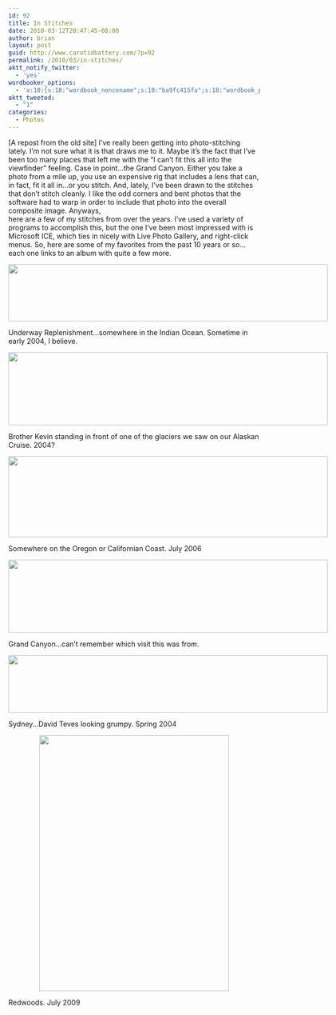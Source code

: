 ```yaml
---
id: 92
title: In Stitches
date: 2010-03-12T20:47:45-08:00
author: brian
layout: post
guid: http://www.carotidbattery.com/?p=92
permalink: /2010/03/in-stitches/
aktt_notify_twitter:
  - 'yes'
wordbooker_options:
  - 'a:10:{s:18:"wordbook_noncename";s:10:"ba9fc415fa";s:18:"wordbook_page_post";s:4:"-100";s:18:"wordbook_orandpage";s:1:"2";s:23:"wordbook_default_author";s:1:"2";s:23:"wordbook_extract_length";s:3:"256";s:19:"wordbook_actionlink";s:3:"300";s:26:"wordbooker_publish_default";s:2:"on";s:20:"wordbook_comment_get";s:2:"on";s:18:"wordbook_attribute";s:31:"Posted a new post on their blog";s:29:"wordbooker_status_update_text";s:35:": New blog post :  %title% - %link%";}'
aktt_tweeted:
  - "1"
categories:
  - Photos
---
```

[A repost from the old site] I’ve really been getting into photo-stitching lately. I’m not sure what it is that draws me to it. Maybe it’s the fact that I’ve been too many places that left me with the “I can’t fit this all into the viewfinder” feeling. Case in point…the Grand Canyon. Either you take a photo from a mile up, you use an expensive rig that includes a lens that can, in fact, fit it all in…or you stitch. And, lately, I’ve been drawn to the stitches that don’t stitch cleanly. I like the odd corners and bent photos that the software had to warp in order to include that photo into the overall composite image. Anyways,  
here are a few of my stitches from over the years. I’ve used a variety of programs to accomplish this, but the one I’ve been most impressed with is Microsoft ICE, which ties in nicely with Live Photo Gallery, and right-click menus. So, here are some of my favorites from the past 10 years or so…each one links to an album with quite a few more.

<div id="scid:51CF81A4-8F44-4a2c-8837-198C090B9994:3725e086-001a-4d16-9a68-06ee62e9a03f" class="wlWriterEditableSmartContent" style="width: 800px; display: block; float: none; margin-left: auto; margin-right: auto; padding: 0px;">
  <p>
    <a href="http://picasaweb.google.com/briankgalloway/Stitches?authkey=Gv1sRgCOvLp8nBi92K_gE"><img style="border: 2px none;" src="https://i0.wp.com/lh3.ggpht.com/_gNb0_qqamzE/SouRTjz5FHI/AAAAAAAAEMU/1u7cr_LQZqg/s800/Deployment%20%20Unrep.jpg?resize=640%2C114" alt="" width="640" height="114" data-recalc-dims="1" /></a>
  </p>
</div>

Underway Replenishment…somewhere in the Indian Ocean. Sometime in early 2004, I believe.

<div id="scid:51CF81A4-8F44-4a2c-8837-198C090B9994:fc0867e4-eee5-40ec-bb93-813b70b4fc4c" class="wlWriterEditableSmartContent" style="width: 800px; display: block; float: none; margin-left: auto; margin-right: auto; padding: 0px;">
  <p>
    <a href="http://picasaweb.google.com/briankgalloway/Stitches?authkey=Gv1sRgCOvLp8nBi92K_gE"><img style="border: 2px none;" src="https://i1.wp.com/lh3.ggpht.com/_gNb0_qqamzE/SouRWkvNIKI/AAAAAAAAEM0/KemtESMNhd8/s800/Glacier%201.jpg?resize=640%2C146" alt="" width="640" height="146" data-recalc-dims="1" /></a>
  </p>
</div>

Brother Kevin standing in front of one of the glaciers we saw on our Alaskan Cruise. 2004?

<div id="scid:51CF81A4-8F44-4a2c-8837-198C090B9994:84de9df1-f010-43a8-a846-48e5f172db7c" class="wlWriterEditableSmartContent" style="width: 800px; display: block; float: none; margin-left: auto; margin-right: auto; padding: 0px;">
  <p>
    <a href="http:/<br ></a> </a><br /> /picasaweb.google.com/briankgalloway/Stitches?authkey=Gv1sRgCOvLp8nBi92K_gE"><img style="border: 2px none;" src="https://i2.wp.com/lh5.ggpht.com/_gNb0_qqamzE/SouRXh9rTlI/AAAAAAAAEM8/Cl34t1qbhPY/s800/Monterey%20Beach2.jpg?resize=640%2C162" alt="" width="640" height="162" data-recalc-dims="1" /></a>
  </p>
</div>

Somewhere on the Oregon or Californian Coast. July 2006

<div id="scid:51CF81A4-8F44-4a2c-8837-198C090B9994:379243f4-6831-4f66-95fd-331e63134eef" class="wlWriterEditableSmartContent" style="width: 800px; display: block; float: none; margin-left: auto; margin-right: auto; padding: 0px;">
  <p>
    <a href="http://picasaweb.google.com/briankgalloway/Stitches?authkey=Gv1sRgCOvLp8nBi92K_gE"><img style="border: 2px none;" src="https://i2.wp.com/lh4.ggpht.com/_gNb0_qqamzE/SouRjUILk5I/AAAAAAAAEOE/84q-DjaGg40/s800/IMGP6257_stitch.jpg?resize=640%2C146" alt="" width="640" height="146" data-recalc-dims="1" /></a>
  </p>
</div>

Grand Canyon…can’t remember which visit this was from.

<div id="scid:51CF81A4-8F44-4a2c-8837-198C090B9994:f7ec4408-63eb-4999-ae4e-9e568745315b" class="wlWriterEditableSmartContent" style="width: 800px; display: block; float: none; margin-left: auto; margin-right: auto; padding: 0px;">
  <p>
    <a href="http://picasaweb.google.com/briankgalloway/Stitches?authkey=Gv1sRgCOvLp8nBi92K_gE"><img style="border: 2px none;" src="https://i1.wp.com/lh3.ggpht.com/_gNb0_qqamzE/SouRkrSRcGI/AAAAAAAAEOM/61w_d8tSknE/s800/2004-03-12%20011_stitch.jpg?resize=640%2C115" alt="" width="640" height="115" data-recalc-dims="1" /></a>
  </p>
</div>

Sydney…David Teves looking grumpy. Spring 2004

<p style="text-align: center;">
  <a href="https://i1.wp.com/lh6.ggpht.com/_gNb0_qqamzE/SouRi3q7kNI/AAAAAAAAEOA/3vObrXWIB2c/s512/IMG_3651_stitch.jpg"><img class="aligncenter" title="Redwoods" src="https://i1.wp.com/lh6.ggpht.com/_gNb0_qqamzE/SouRi3q7kNI/AAAAAAAAEOA/3vObrXWIB2c/s512/IMG_3651_stitch.jpg?resize=380%2C512" alt="" width="380" height="512" data-recalc-dims="1" /></a>
</p>

Redwoods. July 2009